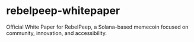 # rebelpeep-whitepaper
Official White Paper for RebelPeep, a Solana-based memecoin focused on community, innovation, and accessibility.

